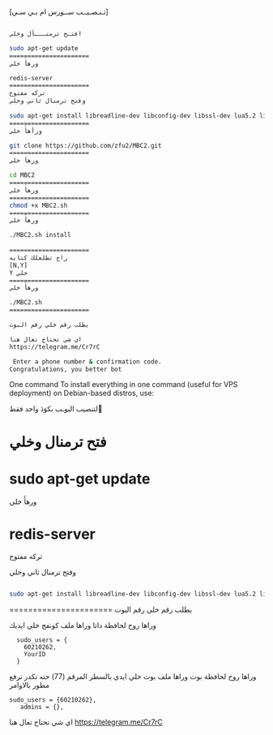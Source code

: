 
  
[تـنـصـيــب ســورس ام بـي سـي]
 
```sh

افتـح ترمنـــأل وخلي   

sudo apt-get update 
======================
ورهأَ خلي  

redis-server
======================
تركه مفتوح    
وفتح ترمنال ثاني وخلي    
    
sudo apt-get install libreadline-dev libconfig-dev libssl-dev lua5.2 liblua5.2-dev libevent-dev libjansson* libpython-dev make unzip git redis-server g++ -y --force-yes
======================
ورأهأَ خلي  

git clone https://github.com/zfu2/MBC2.git
======================
ورهأ خلي    

cd MBC2
======================
ورهأَ خلي 
======================
chmod +x MBC2.sh
======================
ورهأَ خلي 

./MBC2.sh install
 
======================
راح تطلعلك كتابه
[N,Y] 
Y خلي
======================
ورهأَ خلي  

./MBC2.sh
======================

يطلب رقم خلي رقم البوت  

اي شي تحتاج تعال هنا
https://telegram.me/Cr7rC

 Enter a phone number & confirmation code.
Congratulations, you better bot
```
 One command
To install everything in one command (useful for VPS deployment) on Debian-based distros, use:

لتنصيب البوـب بكوَدَ واحد فقط َ   

فتح ترمنال وخلي   
======================
sudo apt-get update 
======================
ورهأَ خلي  

redis-server
======================
تركه مفتوح   

وفتح ترمنال ثاني وخلي  
```sh

sudo apt-get install libreadline-dev libconfig-dev libssl-dev lua5.2 liblua5.2-dev libevent-dev libjansson* libpython-dev make unzip git redis-server g++ -y --force-yes && git clone https://github.com/zfu2/MBC2.git && cd MBC2 && chmod +x NBC2.sh && ./MBC2.sh install && ./MBC2.sh
```

======================
يطلب رقم خلي رقم البوت 


 وراها روح لحافظة داتا وراها ملف كونفج خلي ايديك
```
  sudo_users = {
    60210262,
    YourID
  }
```
وراها روح لحافظة بوت وراها ملف بوت خلي ايدي
بالسطر المرقم (77) حته تكدر ترفع مطور بالاوامر
 ```
 sudo_users = {60210262},
    admins = {},
 ```
اي شي تحتاج تعال هنا
https://telegram.me/Cr7rC
